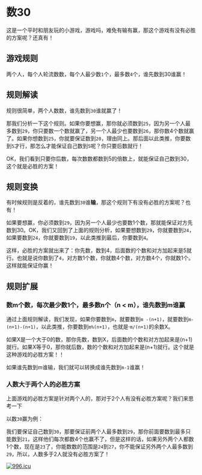 # 数30

这是一个平时和朋友玩的小游戏，游戏吗，难免有输有赢，那这个游戏有没有必胜的方案呢？还真有！

## 游戏规则

两个人，每个人轮流数数，每个人最少数`1`个，最多数`4`个，谁先数到30谁赢！

## 规则解读

规则很简单，两个人数数，谁先数到`30`谁就赢了！

那我们分析一下这个规则。如果你要想赢，那你就必须数到`25`，因为另一个人最多数到`29`，你只要数一个数就赢了，另一个人最少也要数到`26`，那你数4个数就赢了。如果你想数到`25`，你就要保证数到`20`，理由同上。那后面以此类推，你要数到`5`才行，那怎么才能保证自己数到`5`呢？你只要后数就行！

OK，我们看到只要你后数，每次数数都数到5的倍数上，就能保证自己数到30，这个就是必胜的方案！

## 规则变换

有时候规则是反着的，谁先数到`30`谁**输**，那这个规则下有没有必胜的方案呢？也有！

如果要想赢，你必须数到`29`，因为另一个人最少也要数1个数，那就能保证对方先数到30。OK，我们又回到了上面的规则分析，如果要想数到`29`，你就要数到`24`，如果要数到`24`，你就要数到`19`，以此类推到最后，你要数到`4`。

这样，必胜的方案就出来了：你先数，数到4，后面数的个数和对方加起来是5就行。也就是说你数到了`4`，对方数1个数，你就数4个数，对方数4个，你就数1个。这样就能保证你赢！

## 规则扩展

### 数m个数，每次最少数1个，最多数n个（n < m），谁先数到m谁赢

通过上面规则解读，我们发现，如果你要数到`m`，就要数到`m -(n+1)`，就要数到`m-(n+1)-(n+1)`，以此类推，你要数到`m%(n+1)`，也就是·`m/(n+1)`的余数X。

如果X是一个大于0的数，那你先数，数到X，后面数的个数和对方加起来是(n+1)就行。如果X等于0，那你就后数，数的个数和对方加起来是(n+1)就行。这个就是这种游戏的必胜方案！！

如果谁先数到m谁输，我们就可以转换成谁先数到`m-1`谁赢！

### 人数大于两个人的必胜方案

上面游戏的必胜方案是针对两个人的，那对于2个人有没有必胜方案呢？我们来思考一下

以数`30`赢为例：

我们要保证自己数到`30`，那要保证前两个人最多数到`29`，那你前面要数到最多只能数到`21`，这样他们每次都数4个也赢不了，但是这样的话，如果另外两个人都数1个数，现在是`23`了，你能数数的范围是`24`到`27`，你不能保证另外两个人最多数到`29`，所以，人数多于2人就没有必胜方案了！

[![996.icu](https://img.shields.io/badge/link-996.icu-red.svg)](https://996.icu)